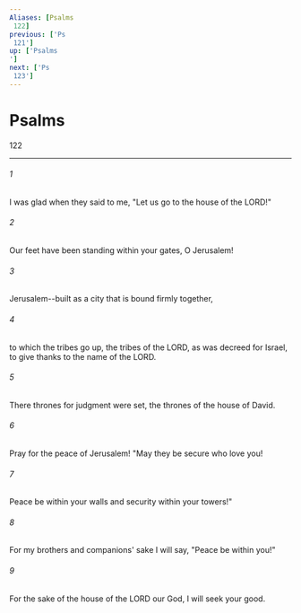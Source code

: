 ```yaml
---
Aliases: [Psalms 122]
previous: ['Ps 121']
up: ['Psalms']
next: ['Ps 123']
---
```

# Psalms 122

***
 

###### 1 
I was glad when they said to me,  "Let us go to the house of the LORD!"   

###### 2 
Our feet have been standing  within your gates, O Jerusalem!  

###### 3 
Jerusalem--built as a city  that is bound firmly together,   

###### 4 
to which the tribes go up,  the tribes of the LORD,  as was decreed for Israel,  to give thanks to the name of the LORD.   

###### 5 
There thrones for judgment were set,  the thrones of the house of David.  

###### 6 
Pray for the peace of Jerusalem!  "May they be secure who love you!   

###### 7 
Peace be within your walls  and security within your towers!"   

###### 8 
For my brothers and companions' sake  I will say, "Peace be within you!"   

###### 9 
For the sake of the house of the LORD our God,  I will seek your good.
